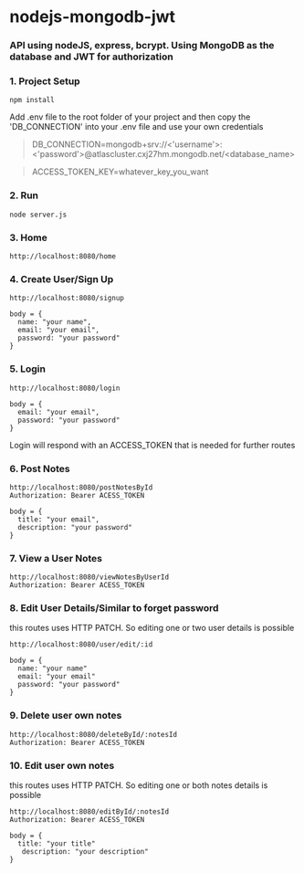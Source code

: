 # nodejs-mongodb-jwt
### API using nodeJS, express, bcrypt. Using MongoDB as the database and JWT for authorization

### 1. Project Setup
```
npm install
```

Add .env file to the root folder of your project
and then copy the 'DB_CONNECTION' into your .env file and use your own credentials

>DB_CONNECTION=mongodb+srv://<'username'>:<'password'>@atlascluster.cxj27hm.mongodb.net/<database_name>

>ACCESS_TOKEN_KEY=whatever_key_you_want


### 2. Run
```
node server.js
```

### 3. Home
```
http://localhost:8080/home
```

### 4. Create User/Sign Up
```
http://localhost:8080/signup

body = {
  name: "your name",
  email: "your email",
  password: "your password"
}
```

### 5. Login
```
http://localhost:8080/login

body = {
  email: "your email",
  password: "your password"
}
```
Login will respond with an ACCESS_TOKEN that is needed for further routes

### 6. Post Notes
```
http://localhost:8080/postNotesById
Authorization: Bearer ACESS_TOKEN

body = {
  title: "your email",
  description: "your password"
}
```

### 7. View a User Notes
```
http://localhost:8080/viewNotesByUserId
Authorization: Bearer ACESS_TOKEN
```

### 8. Edit User Details/Similar to forget password
this routes uses HTTP PATCH. So editing one or two user details is possible
```
http://localhost:8080/user/edit/:id

body = {
  name: "your name"
  email: "your email"
  password: "your password"
}
```

### 9. Delete user own notes
```
http://localhost:8080/deleteById/:notesId
Authorization: Bearer ACESS_TOKEN
```

### 10. Edit user own notes
this routes uses HTTP PATCH. So editing one or both notes details is possible
```
http://localhost:8080/editById/:notesId
Authorization: Bearer ACESS_TOKEN

body = {
  title: "your title"
   description: "your description"
}
```












